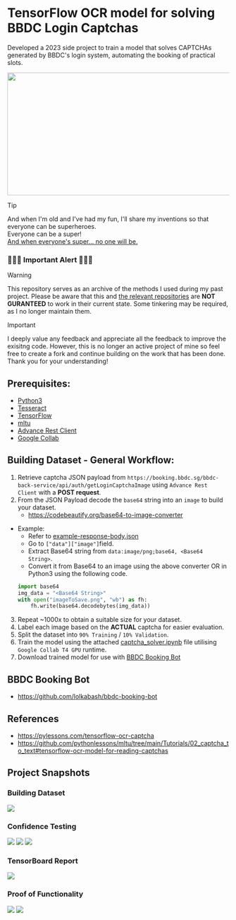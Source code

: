 # TensorFlow OCR model for solving BBDC Login Captchas
Developed a 2023 side project to train a model that solves CAPTCHAs generated by BBDC's login system, automating the booking of practical slots.

<img src="img/Driving_Pain.png" width=800 height=278/>

> [!TIP]
> And when I'm old and I've had my fun, I'll share my inventions so that everyone can be superheroes.  
Everyone can be a super!  
[And when everyone's super… no one will be.](https://youtu.be/ea8ebpKM2JU)

### 🚨🚨🚨 Important Alert 🚨🚨🚨
> [!WARNING]
> This repository serves as an archive of the methods I used during my past project. Please be aware that this and [the relevant repositories](https://github.com/lolkabash/bbdc-booking-bot) are **NOT GURANTEED** to work in their current state. Some tinkering may be required, as I no longer maintain them.  

> [!IMPORTANT]
> I deeply value any feedback and appreciate all the feedback to improve the exisitng code. However, this is no longer an active project of mine so feel free to create a fork and continue building on the work that has been done.  
> Thank you for your understanding!

## Prerequisites:
* [Python3](https://www.python.org/downloads/)
* [Tesseract](https://tesseract-ocr.github.io/tessdoc/Installation.html)
* [TensorFlow](https://www.tensorflow.org/install)
* [mltu](https://pypi.org/project/mltu/)
* [Advance Rest Client](https://install.advancedrestclient.com/)
* [Google Collab](https://colab.research.google.com/)

## Building Dataset - General Workflow:
1. Retrieve captcha JSON payload from `https://booking.bbdc.sg/bbdc-back-service/api/auth/getLoginCaptchaImage` using `Advance Rest Client` with a **POST request**.
2. From the JSON Payload decode the `base64` string into an `image` to build your dataset.
    - https://codebeautify.org/base64-to-image-converter
- Example:
    - Refer to [example-response-body.json](example-response-body.json)
    - Go to `["data"]["image"]`field.
    - Extract Base64 string from `data:image/png;base64, <Base64 String>`.
    - Convert it from Base64 to an image using the above converter OR in Python3 using the following code.
    ```py
    import base64
    img_data = "<Base64 String>"
    with open("imageToSave.png", "wb") as fh:
        fh.write(base64.decodebytes(img_data))
    ```
3. Repeat ~1000x to obtain a suitable size for your dataset.
4. Label each image based on the **ACTUAL** captcha for easier evaluation.
5. Split the dataset into `90% Training` / `10% Validation`.
6. Train the model using the attached [captcha_solver.ipynb](captcha_solver.ipynb) file utilising `Google Collab T4 GPU` runtime.
7. Download trained model for use with [BBDC Booking Bot](https://github.com/lolkabash/bbdc-booking-bot)

## BBDC Booking Bot
- https://github.com/lolkabash/bbdc-booking-bot

## References
- https://pylessons.com/tensorflow-ocr-captcha
- https://github.com/pythonlessons/mltu/tree/main/Tutorials/02_captcha_to_text#tensorflow-ocr-model-for-reading-captchas

## Project Snapshots
### Building Dataset
<img src="img/Build_Dataset.png">

### Confidence Testing
<img src="img/Confidence_Testing_1.png">
<img src="img/Confidence_Testing_2.png">
<img src="img/Confidence_Testing_3.png">

### TensorBoard Report
<img src="img/TensorBoard.png">

### Proof of Functionality
<img src="img/Booking_Console.png">
<img src="img/Booking_Success.png">